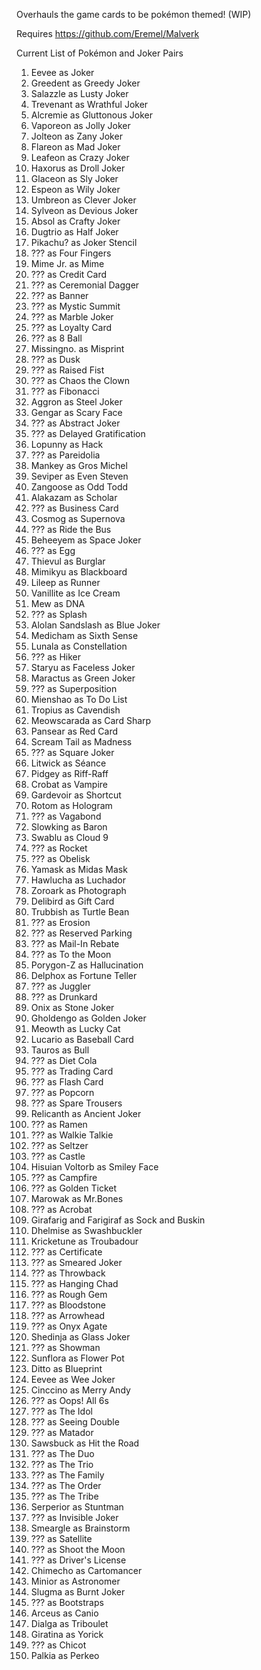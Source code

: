 Overhauls the game cards to be pokémon themed! (WIP)

Requires https://github.com/Eremel/Malverk

Current List of Pokémon and Joker Pairs

1. Eevee as Joker
2. Greedent as Greedy Joker
3. Salazzle as Lusty Joker
4. Trevenant as Wrathful Joker
5. Alcremie as Gluttonous Joker
6. Vaporeon as Jolly Joker
7. Jolteon as Zany Joker
8. Flareon as Mad Joker
9. Leafeon as Crazy Joker
10. Haxorus as Droll Joker
11. Glaceon as Sly Joker
12. Espeon as Wily Joker
13. Umbreon as Clever Joker
14. Sylveon as Devious Joker
15. Absol as Crafty Joker
16. Dugtrio as Half Joker
17. Pikachu? as Joker Stencil
18. ??? as Four Fingers
19. Mime Jr. as Mime
20. ??? as Credit Card
21. ??? as Ceremonial Dagger
22. ??? as Banner
23. ??? as Mystic Summit
24. ??? as Marble Joker
25. ??? as Loyalty Card
26. ??? as 8 Ball
27. Missingno. as Misprint
28. ??? as Dusk
29. ??? as Raised Fist
30. ??? as Chaos the Clown
31. ??? as Fibonacci
32. Aggron as Steel Joker
33. Gengar as Scary Face
34. ??? as Abstract Joker
35. ??? as Delayed Gratification
36. Lopunny as Hack
37. ??? as Pareidolia
38. Mankey as Gros Michel
39. Seviper as Even Steven
40. Zangoose as Odd Todd
41. Alakazam as Scholar
42. ??? as Business Card
43. Cosmog as Supernova
44. ??? as Ride the Bus
45. Beheeyem as Space Joker
46. ??? as Egg
47. Thievul as Burglar
48. Mimikyu as Blackboard
49. Lileep as Runner
50. Vanillite as Ice Cream
51. Mew as DNA
52. ??? as Splash
53. Alolan Sandslash as Blue Joker
54. Medicham as Sixth Sense
55. Lunala as Constellation
56. ??? as Hiker
57. Staryu as Faceless Joker
58. Maractus as Green Joker
59. ??? as Superposition
60. Mienshao as To Do List
61. Tropius as Cavendish
62. Meowscarada as Card Sharp
63. Pansear as Red Card
64. Scream Tail as Madness
65. ??? as Square Joker
66. Litwick as Séance
67. Pidgey as Riff-Raff
68. Crobat as Vampire
69. Gardevoir as Shortcut
70. Rotom as Hologram
71. ??? as Vagabond
72. Slowking as Baron
73. Swablu as Cloud 9
74. ??? as Rocket
75. ??? as Obelisk
76. Yamask as Midas Mask
77. Hawlucha as Luchador
78. Zoroark as Photograph
79. Delibird as Gift Card
80. Trubbish as Turtle Bean
81. ??? as Erosion
82. ??? as Reserved Parking
83. ??? as Mail-In Rebate
84. ??? as To the Moon
85. Porygon-Z as Hallucination
86. Delphox as Fortune Teller
87. ??? as Juggler
88. ??? as Drunkard
89. Onix as Stone Joker
90. Gholdengo as Golden Joker
91. Meowth as Lucky Cat
92. Lucario as Baseball Card
93. Tauros as Bull
94. ??? as Diet Cola
95. ??? as Trading Card
96. ??? as Flash Card
97. ??? as Popcorn
98. ??? as Spare Trousers
99. Relicanth as Ancient Joker
100. ??? as Ramen
101. ??? as Walkie Talkie
102. ??? as Seltzer
103. ??? as Castle
104. Hisuian Voltorb as Smiley Face
105. ??? as Campfire
106. ??? as Golden Ticket
107. Marowak as Mr.Bones
108. ??? as Acrobat
109. Girafarig and Farigiraf as Sock and Buskin
110. Dhelmise  as Swashbuckler
111. Kricketune  as Troubadour
112. ??? as Certificate
113. ??? as Smeared Joker
114. ??? as Throwback
115. ??? as Hanging Chad
116. ??? as Rough Gem
117. ??? as Bloodstone
118. ??? as Arrowhead
119. ??? as Onyx Agate
120. Shedinja as Glass Joker
121. ??? as Showman
122. Sunflora as Flower Pot
123. Ditto as Blueprint
124. Eevee as Wee Joker
125. Cinccino as Merry Andy
126. ??? as Oops! All 6s
127. ??? as The Idol
128. ??? as Seeing Double
129. ??? as Matador
130. Sawsbuck as Hit the Road
131. ??? as The Duo
132. ??? as The Trio
133. ??? as The Family
134. ??? as The Order
135. ??? as The Tribe
136. Serperior as Stuntman
137. ??? as Invisible Joker
138. Smeargle as Brainstorm
139. ??? as Satellite
140. ??? as Shoot the Moon
141. ??? as Driver's License
142. Chimecho as Cartomancer
143. Minior as Astronomer
144. Slugma as Burnt Joker
145. ??? as Bootstraps
146. Arceus as Canio
147. Dialga as Triboulet
148. Giratina as Yorick
149. ??? as Chicot
150. Palkia as Perkeo
